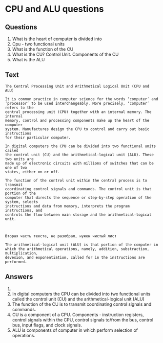 # CPU and ALU questions

## Questions

1. What is the heart of computer is divided into
2. Cpu - two functional units
3. What is the function of the CU
4. What is the CU? Control Unit. Components of the CU
5. What is the ALU

## Text

```
The Central Processing Unit and Arithmetical Logical Unit (CPU and ALU)

It is common practice in computer science for the words ‘computer’ and
‘processor’ to be used interchangeably. More precisely, ‘computer’ refers to the
central processing unit (CPU) together with an internal memory. The internal
memory, control and processing components make up the heart of the computer
system. Manufactures design the CPU to control and carry out basic instructions
for their particular computer.

In digital computers the CPU can be divided into two functional units cailed
the control unit (CU) and the arithmetical-logical unit (ALU). These two units are
made up of electronic circuits with millions of switches that can be one of two
states, either on or off.

The function of the control unit within the central process is to transmit
coordinating control signals and commands. The control unit is that portion of the
computer that directs the sequence or step-by-step operation of the system, selects
instructions and data from memory, interprets the program instructions, and
controls the flow between main storage and the arithmetical-logical unit.



Вторая часть текста, не разобрал, нужен чистый лист

The arithmetical-logical unit (ALU) is that portion of the computer in which the arithmetical operations, namely, addition, substraction, multiplication,
devesion, and exponentiation, called for in the instructions are performed.
```

## Answers

1.
2. In digital computers the CPU can be divided into two functional units called the control unit (CU) and the arithmetical-logical unit (ALU)
3. The function of the CU is to transmit coordinating control signals and commands.
4. CU is a component of a CPU. Components - instruction registers, control signals within the CPU, control signals to/from the bus, control bus, input flags,
   and clock signals.
5. ALU is components of computer in which perform selection of operations.

<!--
d) a clock, whic

does produce mark:
This timing m

The arithmeti 4

the arithmetieal 6 ‘ ) is that portion of the computer in which
addition, subtraction, multiplication, division

S'at regular intervals?
arks are electronic an

y can be transferred to memory.
gical unit is a very high-speed binary adder;

5 : ) carry out at last the four basic arithmetical functions (addition,
Subtraction, multiplication and division).

Typical modern computers can perform as many-as one hundred thousand) >

additions of pairs of thirty-two binary numbers within a second. =
. . . . . Cx¢e * . = eet
The logical unit consists of electronic circuitry, which compares information
and makes decisions based upon the result of the comparison. The decisions that

can Me made are whether a number is greater than, equal to, or less than another
number. ,

Zp 4h a Qa tptk fH ee qetetqa— {00 Yfeete2 FG GLOGS
Il, Find English equivalents in the text:

I. Look up in the dictionary how to pronounce the following words. Write them
down in the dictionary.

flipping toggle (mepexmouatem) to comprise a notation to issu
ambiguity
awkward to declare a source a compiler to retrieve
I. Read the text and do the exercises that follow it.
Programming Languages

Programming has been with us for over 40 years but it wasn’t born at the time
as the first computers. When the first early computers were built, there were no

7 Pope languages. First machines were initially programmed by flipping |

ole switcl i dless to say(u3immumHe ropoputs), this
oggle switches and changing cables. Needle y(Hith
was a slow, Hebe oss, People began quickly searching for a better, faster

way to issue instructions to the computer. .
The result was what we call Programming Languages. The programming

-->
